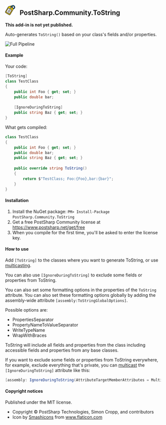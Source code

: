 ## <img src="icon.png" width="32"> &nbsp; PostSharp.Community.ToString 
**This add-in is not yet published.**

Auto-generates `ToString()` based on your class's fields and/or properties.  

![Full Pipeline](https://github.com/postsharp/PostSharp.Community.ToString/workflows/Full%20Pipeline/badge.svg)
#### Example
Your code:
```csharp
[ToString]
class TestClass
{
    public int Foo { get; set; }
    public double bar;
    
    [IgnoreDuringToString]
    public string Baz { get; set; }
}
```
What gets compiled:
```csharp
class TestClass
{
    public int Foo { get; set; }
    public double bar;    
    public string Baz { get; set; }
    
    public override string ToString()
    {
        return $"TestClass; Foo:{Foo},bar:{bar}";
    }
}
```

#### Installation
1. Install the NuGet package: `PM> Install-Package PostSharp.Community.ToString`
2. Get a free PostSharp Community license at https://www.postsharp.net/get/free
3. When you compile for the first time, you'll be asked to enter the license key.

#### How to use
Add `[ToString]` to the classes where you want to generate ToString, or use [multicasting](https://github.com/postsharp/Home/blob/master/multicasting.md).

You can also use `[IgnoreDuringToString]` to exclude some fields or properties from ToString.

You can also set some formatting options in the properties of the `ToString` attribute. You can also set these formatting options
globally by adding the assembly-wide attribute `[assembly:ToStringGlobalOptions]`.

Possible options are:
* PropertiesSeparator
* PropertyNameToValueSeparator
* WriteTypeName  
* WrapWithBraces 

ToString will include all fields and properties from the class including accessible fields and properties from any base classes. 

If you want to exclude some fields or properties from ToString everywhere, for example, exclude everything that's private, you can [multicast](https://github.com/postsharp/Home/blob/master/multicasting.md) the `[IgnoreDuringToString]` attribute like this:

```csharp
[assembly: IgnoreDuringToString(AttributeTargetMemberAttributes = MulticastAttributes.Private)
```

#### Copyright notices
Published under the MIT license.

* Copyright © PostSharp Technologies, Simon Cropp, and contributors 
* Icon by <a href="https://www.flaticon.com/authors/smashicons" title="Smashicons">Smashicons</a> from <a href="https://www.flaticon.com/" title="Flaticon"> www.flaticon.com</a>
